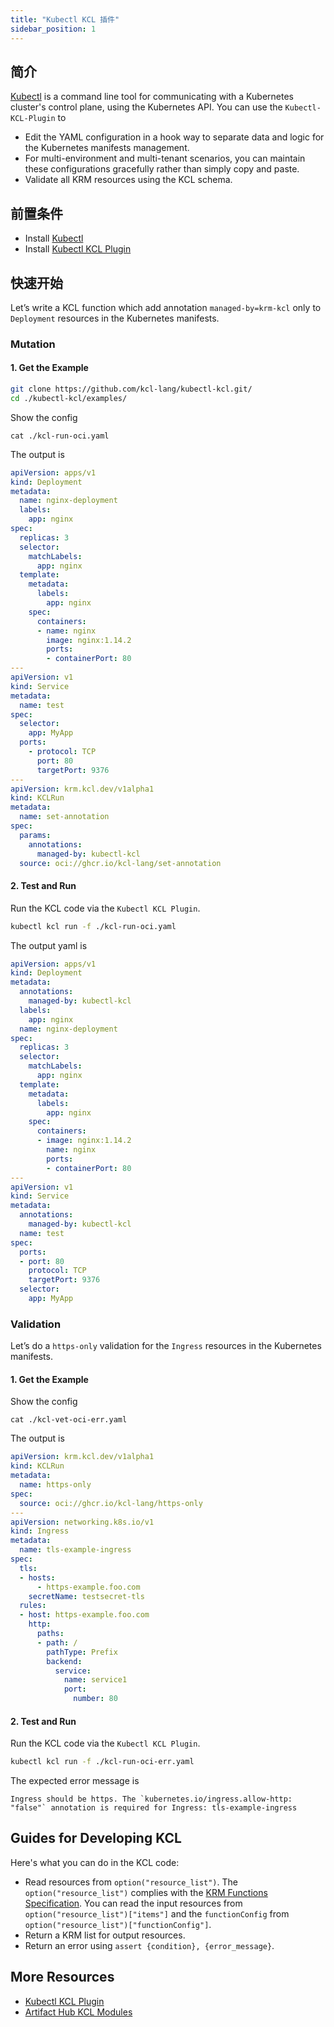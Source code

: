 ```yaml
---
title: "Kubectl KCL 插件"
sidebar_position: 1
---
```


## 简介

[Kubectl](https://kubernetes.io/docs/reference/kubectl/) is a command line tool for communicating with a Kubernetes cluster's control plane, using the Kubernetes API. You can use the `Kubectl-KCL-Plugin` to

+ Edit the YAML configuration in a hook way to separate data and logic for the Kubernetes manifests management.
+ For multi-environment and multi-tenant scenarios, you can maintain these configurations gracefully rather than simply copy and paste.
+ Validate all KRM resources using the KCL schema.

## 前置条件

+ Install [Kubectl](https://github.com/kubernetes/kubectl)
+ Install [Kubectl KCL Plugin](https://github.com/kcl-lang/kubectl-kcl)

## 快速开始

Let’s write a KCL function which add annotation `managed-by=krm-kcl` only to `Deployment` resources in the Kubernetes manifests.

### Mutation

#### 1. Get the Example

```bash
git clone https://github.com/kcl-lang/kubectl-kcl.git/
cd ./kubectl-kcl/examples/
```

Show the config

```shell
cat ./kcl-run-oci.yaml
```

The output is

```yaml
apiVersion: apps/v1
kind: Deployment
metadata:
  name: nginx-deployment
  labels:
    app: nginx
spec:
  replicas: 3
  selector:
    matchLabels:
      app: nginx
  template:
    metadata:
      labels:
        app: nginx
    spec:
      containers:
      - name: nginx
        image: nginx:1.14.2
        ports:
        - containerPort: 80
---
apiVersion: v1
kind: Service
metadata:
  name: test
spec:
  selector:
    app: MyApp
  ports:
    - protocol: TCP
      port: 80
      targetPort: 9376
---
apiVersion: krm.kcl.dev/v1alpha1
kind: KCLRun
metadata:
  name: set-annotation
spec:
  params:
    annotations:
      managed-by: kubectl-kcl
  source: oci://ghcr.io/kcl-lang/set-annotation
```

#### 2. Test and Run

Run the KCL code via the `Kubectl KCL Plugin`.

```bash
kubectl kcl run -f ./kcl-run-oci.yaml
```

The output yaml is

```yaml
apiVersion: apps/v1
kind: Deployment
metadata:
  annotations:
    managed-by: kubectl-kcl
  labels:
    app: nginx
  name: nginx-deployment
spec:
  replicas: 3
  selector:
    matchLabels:
      app: nginx
  template:
    metadata:
      labels:
        app: nginx
    spec:
      containers:
      - image: nginx:1.14.2
        name: nginx
        ports:
        - containerPort: 80
---
apiVersion: v1
kind: Service
metadata:
  annotations:
    managed-by: kubectl-kcl
  name: test
spec:
  ports:
  - port: 80
    protocol: TCP
    targetPort: 9376
  selector:
    app: MyApp
```

### Validation

Let’s do a `https-only` validation for the `Ingress` resources in the Kubernetes manifests.

#### 1. Get the Example

Show the config

```shell
cat ./kcl-vet-oci-err.yaml
```

The output is

```yaml
apiVersion: krm.kcl.dev/v1alpha1
kind: KCLRun
metadata:
  name: https-only
spec:
  source: oci://ghcr.io/kcl-lang/https-only
---
apiVersion: networking.k8s.io/v1
kind: Ingress
metadata:
  name: tls-example-ingress
spec:
  tls:
  - hosts:
      - https-example.foo.com
    secretName: testsecret-tls
  rules:
  - host: https-example.foo.com
    http:
      paths:
      - path: /
        pathType: Prefix
        backend:
          service:
            name: service1
            port:
              number: 80
```

#### 2. Test and Run

Run the KCL code via the `Kubectl KCL Plugin`.

```bash
kubectl kcl run -f ./kcl-run-oci-err.yaml
```

The expected error message is

```shell
Ingress should be https. The `kubernetes.io/ingress.allow-http: "false"` annotation is required for Ingress: tls-example-ingress
```

## Guides for Developing KCL

Here's what you can do in the KCL code:

+ Read resources from `option("resource_list")`. The `option("resource_list")` complies with the [KRM Functions Specification](https://kpt.dev/book/05-developing-functions/01-functions-specification). You can read the input resources from `option("resource_list")["items"]` and the `functionConfig` from `option("resource_list")["functionConfig"]`.
+ Return a KRM list for output resources.
+ Return an error using `assert {condition}, {error_message}`.

## More Resources

+ [Kubectl KCL Plugin](https://github.com/kcl-lang/kubectl-kcl)
+ [Artifact Hub KCL Modules](https://artifacthub.io/packages/search?org=kcl&sort=relevance&page=1)
